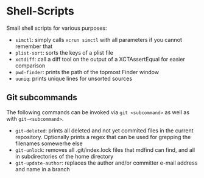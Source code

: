 # Shell-Scripts
Small shell scripts for various purposes:

* `simctl`: simply calls `xcrun simctl` with all parameters if you cannot remember that
* `plist-sort`: sorts the keys of a plist file
* `xctdiff`: call a diff tool on the output of a XCTAssertEqual for easier comparison
* `pwd-finder`: prints the path of the topmost Finder window
* `uuniq`: prints unique lines for unsorted sources

## Git subcommands

The following commands can be invoked via `git <subcommand>` as well as with `git-<subcommand>`.

* `git-deleted`: prints all deleted and not yet commited files in the current repository. Optionally prints a regex that can be used for grepping the filenames somewerhe else
* `git-unlock`: removes all .git/index.lock files that mdfind can find, and all in subdirectories of the home directory
* `git-update-author`: replaces the author and/or committer e-mail address and name in a branch